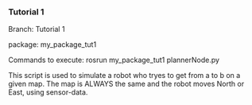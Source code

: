 ### Tutorial 1

Branch: Tutorial 1


package: my_package_tut1

Commands to execute: rosrun my_package_tut1 plannerNode.py

This script is used to simulate a robot who tryes to get from a to b on a given map. The map is ALWAYS the same and the robot  moves North or East, using sensor-data.

